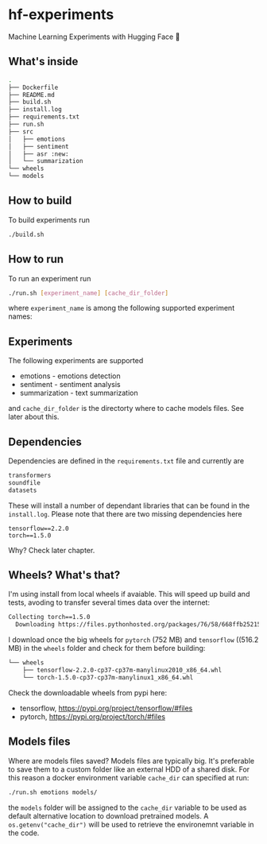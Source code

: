 # hf-experiments
Machine Learning Experiments with Hugging Face 🤗

## What's inside

```bash
.
├── Dockerfile
├── README.md
├── build.sh
├── install.log
├── requirements.txt
├── run.sh
├── src
│   ├── emotions
│   ├── sentiment
│   ├── asr :new:
│   └── summarization
└── wheels
└── models
```

## How to build
To build experiments run
```bash
./build.sh
```

## How to run
To run an experiment run
```bash
./run.sh [experiment_name] [cache_dir_folder]
```

where `experiment_name` is among the following supported experiment names:

## Experiments
The following experiments are supported
- emotions - emotions detection
- sentiment - sentiment analysis
- summarization - text summarization

and `cache_dir_folder` is the directorty where to cache models files. See later about this.

## Dependencies
Dependencies are defined in the `requirements.txt` file and currently are

```bash
transformers
soundfile
datasets
```

These will install a number of dependant libraries that can be found in the `install.log`. Please note that there are two missing dependencies here

```
tensorflow==2.2.0
torch==1.5.0
```

Why? Check later chapter.

## Wheels? What's that?
I'm using install from local wheels if avaiable. This will speed up build and tests, avoding to transfer several times data over the internet:

```bash
Collecting torch==1.5.0
  Downloading https://files.pythonhosted.org/packages/76/58/668ffb25215b3f8231a550a227be7f905f514859c70a65ca59d28f9b7f60/torch-1.5.0-cp37-cp37m-manylinux1_x86_64.whl (752.0MB)
```
  
I download once the big wheels for `pytorch` (752 MB) and `tensorflow` ((516.2 MB) in the `wheels` folder and check for them before building:

```bash
└── wheels
    ├── tensorflow-2.2.0-cp37-cp37m-manylinux2010_x86_64.whl
    └── torch-1.5.0-cp37-cp37m-manylinux1_x86_64.whl
```

Check the downloadable wheels from pypi here:

- tensorflow, https://pypi.org/project/tensorflow/#files
- pytorch, https://pypi.org/project/torch/#files 


## Models files
Where are models files saved? Models files are typically big. It's preferable to save them to a custom folder like an external HDD of a shared disk. For this reason a docker environment variable `cache_dir` can specified at run:

```bash
./run.sh emotions models/
```

the `models` folder will be assigned to the `cache_dir` variable to be used as default alternative location to download pretrained models. A `os.getenv("cache_dir")` will be used to retrieve the environemnt variable in the code.
